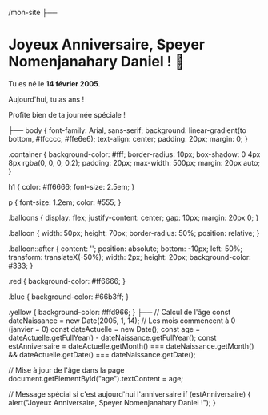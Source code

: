/mon-site
  ├── <!DOCTYPE html>
<html lang="fr">
<head>
    <meta charset="UTF-8">
    <meta name="viewport" content="width=device-width, initial-scale=1.0">
    <title>Joyeux Anniversaire Daniel !</title>
    <link rel="stylesheet" href="style.css">
</head>
<body>
    <div class="container">
        <h1>Joyeux Anniversaire, Speyer Nomenjanahary Daniel ! 🎉</h1>
        <p>Tu es né le <strong>14 février 2005</strong>.</p>
        <p>Aujourd'hui, tu as <span id="age"></span> ans !</p>
        <div class="balloons">
            <div class="balloon red"></div>
            <div class="balloon blue"></div>
            <div class="balloon yellow"></div>
        </div>
        <p>Profite bien de ta journée spéciale !</p>
    </div>
    <script src="script.js"></script>
</body>
</html>
  ├── body {
    font-family: Arial, sans-serif;
    background: linear-gradient(to bottom, #ffcccc, #ffe6e6);
    text-align: center;
    padding: 20px;
    margin: 0;
}

.container {
    background-color: #fff;
    border-radius: 10px;
    box-shadow: 0 4px 8px rgba(0, 0, 0, 0.2);
    padding: 20px;
    max-width: 500px;
    margin: 20px auto;
}

h1 {
    color: #ff6666;
    font-size: 2.5em;
}

p {
    font-size: 1.2em;
    color: #555;
}

.balloons {
    display: flex;
    justify-content: center;
    gap: 10px;
    margin: 20px 0;
}

.balloon {
    width: 50px;
    height: 70px;
    border-radius: 50%;
    position: relative;
}

.balloon::after {
    content: '';
    position: absolute;
    bottom: -10px;
    left: 50%;
    transform: translateX(-50%);
    width: 2px;
    height: 20px;
    background-color: #333;
}

.red {
    background-color: #ff6666;
}

.blue {
    background-color: #66b3ff;
}

.yellow {
    background-color: #ffd966;
}
  ├── // Calcul de l'âge
const dateNaissance = new Date(2005, 1, 14); // Les mois commencent à 0 (janvier = 0)
const dateActuelle = new Date();
const age = dateActuelle.getFullYear() - dateNaissance.getFullYear();
const estAnniversaire = 
    dateActuelle.getMonth() === dateNaissance.getMonth() &&
    dateActuelle.getDate() === dateNaissance.getDate();

// Mise à jour de l'âge dans la page
document.getElementById("age").textContent = age;

// Message spécial si c'est aujourd'hui l'anniversaire
if (estAnniversaire) {
    alert("Joyeux Anniversaire, Speyer Nomenjanahary Daniel !");
}
  